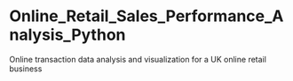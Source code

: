 # Online_Retail_Sales_Performance_Analysis_Python
Online transaction data analysis and visualization for a UK online retail business
